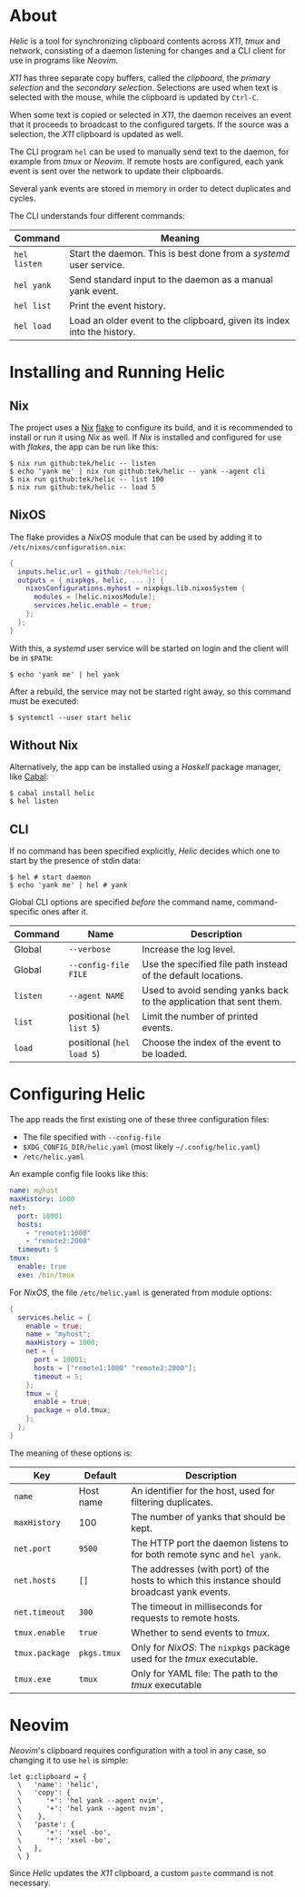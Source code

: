 # About

*Helic* is a tool for synchronizing clipboard contents across *X11*, *tmux* and network, consisting of a daemon
listening for changes and a CLI client for use in programs like *Neovim*.

*X11* has three separate copy buffers, called the *clipboard*, the *primary selection* and the *secondary selection*.
Selections are used when text is selected with the mouse, while the clipboard is updated by `Ctrl-C`.

When some text is copied or selected in *X11*, the daemon receives an event that it proceeds to broadcast to the
configured targets.
If the source was a selection, the *X11* clipboard is updated as well.

The CLI program `hel` can be used to manually send text to the daemon, for example from *tmux* or *Neovim*.
If remote hosts are configured, each yank event is sent over the network to update their clipboards.

Several yank events are stored in memory in order to detect duplicates and cycles.

The CLI understands four different commands:

|Command|Meaning|
|---|---|
|`hel listen`|Start the daemon. This is best done from a *systemd* user service.|
|`hel yank`|Send standard input to the daemon as a manual yank event.|
|`hel list`|Print the event history.|
|`hel load`|Load an older event to the clipboard, given its index into the history.|

# Installing and Running Helic

## Nix

The project uses a [Nix] [flake] to configure its build, and it is recommended to install or run it using *Nix* as well.
If *Nix* is installed and configured for use with *flakes*, the app can be run like this:

```shell
$ nix run github:tek/helic -- listen
$ echo 'yank me' | nix run github:tek/helic -- yank --agent cli
$ nix run github:tek/helic -- list 100
$ nix run github:tek/helic -- load 5
```

## NixOS

The flake provides a *NixOS* module that can be used by adding it to `/etc/nixos/configuration.nix`:

```nix
{
  inputs.helic.url = github:/tek/helic;
  outputs = { nixpkgs, helic, ... }: {
    nixosConfigurations.myhost = nixpkgs.lib.nixosSystem {
      modules = [helic.nixosModule];
      services.helic.enable = true;
    };
  };
}
```

With this, a *systemd* user service will be started on login and the client will be in `$PATH`:

```shell
$ echo 'yank me' | hel yank
```

After a rebuild, the service may not be started right away, so this command must be executed:

```shell
$ systemctl --user start helic
```

## Without Nix

Alternatively, the app can be installed using a *Haskell* package manager, like [Cabal]:

```shell
$ cabal install helic
$ hel listen
```

## CLI

If no command has been specified explicitly, *Helic* decides which one to start by the presence of stdin data:

```shell
$ hel # start daemon
$ echo 'yank me' | hel # yank
```

Global CLI options are specified *before* the command name, command-specific ones after it.

|Command|Name|Description|
|---|---|---|
|Global|`--verbose`|Increase the log level.|
|Global|`--config-file FILE`|Use the specified file path instead of the default locations.|
|`listen`|`--agent NAME`|Used to avoid sending yanks back to the application that sent them.|
|`list`|positional (`hel list 5`)|Limit the number of printed events.|
|`load`|positional (`hel load 5`)|Choose the index of the event to be loaded.|

# Configuring Helic

The app reads the first existing one of these three configuration files:

* The file specified with `--config-file`
* `$XDG_CONFIG_DIR/helic.yaml` (most likely `~/.config/helic.yaml`)
* `/etc/helic.yaml`

An example config file looks like this:

```yaml
name: myhost
maxHistory: 1000
net:
  port: 10001
  hosts:
    - "remote1:1000"
    - "remote2:2000"
  timeout: 5
tmux:
  enable: true
  exe: /bin/tmux
```

For *NixOS*, the file `/etc/helic.yaml` is generated from module options:

```nix
{
  services.helic = {
    enable = true;
    name = "myhost";
    maxHistory = 1000;
    net = {
      port = 10001;
      hosts = ["remote1:1000" "remote2:2000"];
      timeout = 5;
    };
    tmux = {
      enable = true;
      package = old.tmux;
    };
  };
}
```

The meaning of these options is:

|Key|Default|Description|
|---|---|---|
|`name`|Host name|An identifier for the host, used for filtering duplicates.|
|`maxHistory`|100|The number of yanks that should be kept.|
|`net.port`|`9500`|The HTTP port the daemon listens to for both remote sync and `hel yank`.|
|`net.hosts`|`[]`|The addresses (with port) of the hosts to which this instance should broadcast yank events.|
|`net.timeout`|`300`|The timeout in milliseconds for requests to remote hosts.|
|`tmux.enable`|`true`|Whether to send events to *tmux*.|
|`tmux.package`|`pkgs.tmux`|Only for *NixOS*: The `nixpkgs` package used for the *tmux* executable.|
|`tmux.exe`|`tmux`|Only for YAML file: The path to the *tmux* executable|

# Neovim

*Neovim*'s clipboard requires configuration with a tool in any case, so changing it to use `hel` is simple:

```vim
let g:clipboard = {
  \   'name': 'helic',
  \   'copy': {
  \      '+': 'hel yank --agent nvim',
  \      '+': 'hel yank --agent nvim',
  \    },
  \   'paste': {
  \      '+': 'xsel -bo',
  \      '*': 'xsel -bo',
  \   },
  \ }
```

Since *Helic* updates the *X11* clipboard, a custom `paste` command is not necessary.

[Nix]: https://nixos.org/learn.html
[flake]: https://nixos.org/manual/nix/unstable/command-ref/new-cli/nix3-flake.html
[Cabal]: https://cabal.readthedocs.io
